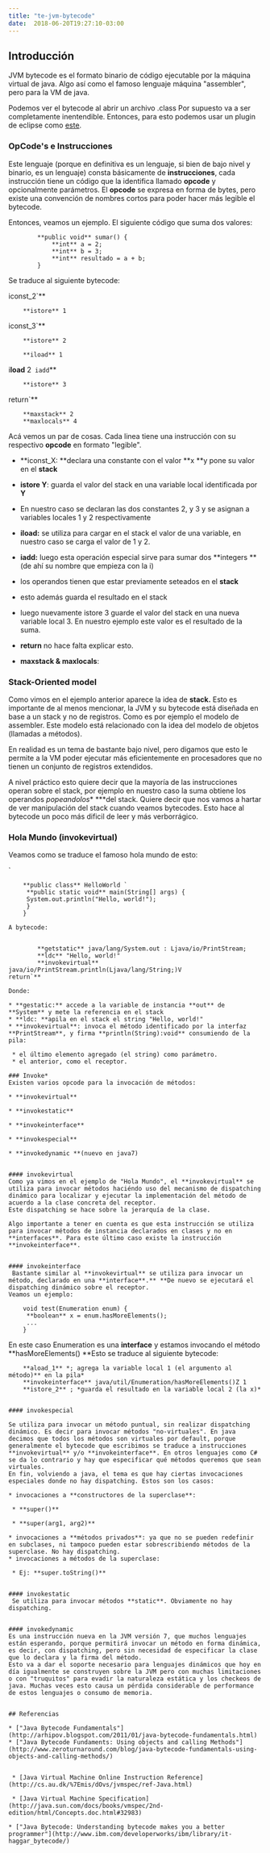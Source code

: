 ```yaml
---
title: "te-jvm-bytecode"
date:  2018-06-20T19:27:10-03:00
---
```



## Introducción
JVM bytecode es el formato binario de código ejecutable por la máquina virtual de java.
Algo así como el famoso lenguaje máquina "assembler", pero para la VM de java.

Podemos ver el bytecode al abrir un archivo .class
Por supuesto va a ser completamente inentendible. Entonces, para esto podemos usar un plugin de eclipse como [este](http://andrei.gmxhome.de/bytecode/index.html).


### OpCode's e Instrucciones
Este lenguaje (porque en definitiva es un lenguaje, si bien de bajo nivel y binario, es un lenguaje) consta básicamente de **instrucciones**, cada instrucción tiene un código que la identifica llamado **opcode** y opcionalmente parámetros.
El **opcode** se expresa en forma de bytes, pero existe una convención de nombres cortos para poder hacer más legible el bytecode.

Entonces, veamos un ejemplo. El siguiente código que suma dos valores:


            **public void** sumar() {
                **int** a = 2;
                **int** b = 3;
                **int** resultado = a + b;
            }
Se traduce al siguiente bytecode:


iconst_2`**

        **istore** 1
iconst_3`**

        **istore** 2

        **iload** 1
i**load** 2`
iadd`**

        **istore** 3
return`**


        **maxstack** 2
        **maxlocals** 4
Acá vemos un par de cosas.
Cada linea tiene una instrucción con su respectivo **opcode** en formato "legible".


* **iconst_X: **declara una constante con el valor **x **y pone su valor en el **stack**


* **istore Y**: guarda el valor del stack en una variable local identificada por **Y**


 * En nuestro caso se declaran las dos constantes 2, y 3 y se asignan a variables locales 1 y 2 respectivamente
* **iload:** se utiliza para cargar en el stack el valor de una variable, en nuestro caso se carga el valor de 1 y 2.
* **iadd:** luego esta operación especial sirve para sumar dos **integers **(de ahí su nombre que empieza con la i)

 * los operandos tienen que estar previamente seteados en el **stack**

 * esto además guarda el resultado en el stack
* luego nuevamente istore 3 guarde el valor del stack en una nueva variable local 3. En nuestro ejemplo este valor es el resultado de la suma.
* **return** no hace falta explicar esto.
* **maxstack & maxlocals**: 



### Stack-Oriented model
Como vimos en el ejemplo anterior aparece la idea de **stack.** Esto es importante de al menos mencionar, la JVM y su bytecode está diseñada en base a un stack y no de registros. Como es por ejemplo el modelo de assembler.
Este modelo está relacionado con la idea del modelo de objetos (llamadas a métodos).

En realidad es un  tema de bastante bajo nivel, pero digamos que esto le permite a la VM poder ejecutar más eficientemente en procesadores que no tienen un conjunto de registros extendidos.

A nivel práctico esto quiere decir que la mayoría de las instrucciones operan sobre el stack, por ejemplo en nuestro caso la suma obtiene los operandos *popeandolos**  ***del stack.
Quiere decir que nos vamos a hartar de ver manipulación del stack cuando veamos bytecodes.
Esto hace al bytecode un poco más dificil de leer y más verborrágico.



### Hola Mundo (invokevirtual)
Veamos como se traduce el famoso hola mundo de esto:

`

        **public class** HelloWorld `
         **public static void** main(String[] args) {
         System.out.println("Hello, world!");
         }
        }
```
A bytecode:


        **getstatic** java/lang/System.out : Ljava/io/PrintStream;
        **ldc** "Hello, world!"
        **invokevirtual** java/io/PrintStream.println(Ljava/lang/String;)V
return`**

Donde:

* **gestatic:** accede a la variable de instancia **out** de **System** y mete la referencia en el stack
* **ldc: **apila en el stack el string "Hello, world!"
* **invokevirtual**: invoca el método identificado por la interfaz **PrintStream**, y firma **println(String):void** consumiendo de la pila:

 * el último elemento agregado (el string) como parámetro.
 * el anterior, como el receptor.

### Invoke*
Existen varios opcode para la invocación de métodos:

* **invokevirtual**

* **invokestatic**

* **invokeinterface**

* **invokespecial**

* **invokedynamic **(nuevo en java7)


#### invokevirtual
Como ya vimos en el ejemplo de "Hola Mundo", el **invokevirtual** se utiliza para invocar métodos haciéndo uso del mecanismo de dispatching dinámico para localizar y ejecutar la implementación del método de acuerdo a la clase concreta del receptor.
Este dispatching se hace sobre la jerarquía de la clase.

Algo importante a tener en cuenta es que esta instrucción se utiliza para invocar métodos de instancia declarados en clases y no en **interfaces**. Para este último caso existe la instrucción **invokeinterface**.


#### invokeinterface
 Bastante similar al **invokevirtual** se utiliza para invocar un método, declarado en una **interface**.** **De nuevo se ejecutará el dispatching dinámico sobre el receptor.
Veamos un ejemplo:
```

        void test(Enumeration enum) {
         **boolean** x = enum.hasMoreElements();
         ...
        }


En este caso Enumeration es una **interface** y estamos invocando el método **hasMoreElements()
**Esto se traduce al siguiente bytecode:


        **aload_1** *; agrega la variable local 1 (el argumento al método)** en la pila*
        **invokeinterface** java/util/Enumeration/hasMoreElements()Z 1 
        **istore_2** ; *guarda el resultado en la variable local 2 (la x)*

```

#### invokespecial

Se utiliza para invocar un método puntual, sin realizar dispatching dinámico. Es decir para invocar métodos "no-virtuales". En java decimos que todos los métodos son virtuales por default, porque generalmente el bytecode que escribimos se traduce a instrucciones **invokevirtual** y/o **invokeinterface**. En otros lenguajes como C# se da lo contrario y hay que especificar qué métodos queremos que sean virtuales.
En fin, volviendo a java, el tema es que hay ciertas invocaciones especiales donde no hay dispatching. Estos son los casos:

* invocaciones a **constructores de la superclase**:

 * **super()**

 * **super(arg1, arg2)**

* invocaciones a **métodos privados**: ya que no se pueden redefinir en subclases, ni tampoco pueden estar sobrescribiendo métodos de la superclase. No hay dispatching.
* invocaciones a métodos de la superclase:

 * Ej: **super.toString()**


#### invokestatic
 Se utiliza para invocar métodos **static**. Obviamente no hay dispatching.


#### invokedynamic
Es una instrucción nueva en la JVM versión 7, que muchos lenguajes están esperando, porque permitirá invocar un método en forma dinámica, es decir, con dispatching, pero sin necesidad de especificar la clase que lo declara y la firma del método.
Esto va a dar el soporte necesario para lenguajes dinámicos que hoy en día igualmente se construyen sobre la JVM pero con muchas limitaciones o con "truquitos" para evadir la naturaleza estática y los checkeos de java. Muchas veces esto causa un pérdida considerable de performance de estos lenguajes o consumo de memoria.
 
 
## Referencias

* ["Java Bytecode Fundamentals"](http://arhipov.blogspot.com/2011/01/java-bytecode-fundamentals.html)
* ["Java Bytecode Fundaments: Using objects and calling Methods"](http://www.zeroturnaround.com/blog/java-bytecode-fundamentals-using-objects-and-calling-methods/)


 * [Java Virtual Machine Online Instruction Reference](http://cs.au.dk/%7Emis/dOvs/jvmspec/ref-Java.html)

 * [Java Virtual Machine Specification](http://java.sun.com/docs/books/vmspec/2nd-edition/html/Concepts.doc.html#32983)

* ["Java Bytecode: Understanding bytecode makes you a better programmer"](http://www.ibm.com/developerworks/ibm/library/it-haggar_bytecode/)